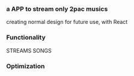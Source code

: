 ### a APP to stream only 2pac musics
creating normal design for future use, with React

### Functionality
STREAMS SONGS

### Optimization
